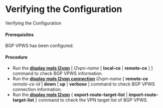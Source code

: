 Verifying the Configuration
===========================

Verifying the Configuration

#### Prerequisites

BGP VPWS has been configured.


#### Procedure

* Run the [**display mpls l2vpn**](cmdqueryname=display+mpls+l2vpn) [ *l2vpn-name* [ **local-ce** | **remote-ce** ] ] command to check BGP VPWS information.
* Run the [**display mpls l2vpn connection**](cmdqueryname=display+mpls+l2vpn+connection) *l2vpn-name* [ **remote-ce** *remote-ce-id* | **down** | **up** | **verbose** ] command to check BGP VPWS connection information.
* Run the [**display mpls l2vpn**](cmdqueryname=display+mpls+l2vpn) { **export-route-target-list** | **import-route-target-list** } command to check the VPN target list of BGP VPWS.